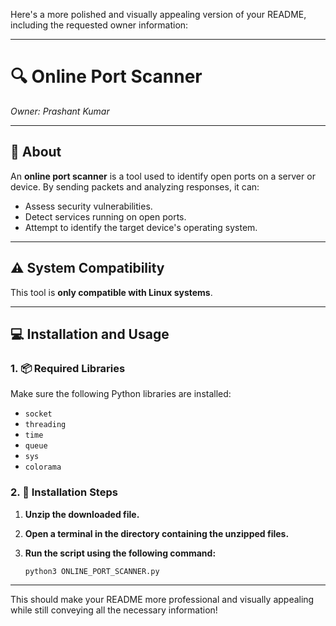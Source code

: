 Here's a more polished and visually appealing version of your README, including the requested owner information:

---

# **🔍 Online Port Scanner**  
*Owner: Prashant Kumar*  

---

## **📖 About**  
An **online port scanner** is a tool used to identify open ports on a server or device. By sending packets and analyzing responses, it can:  
- Assess security vulnerabilities.  
- Detect services running on open ports.  
- Attempt to identify the target device's operating system.  

---

## **⚠️ System Compatibility**  
This tool is **only compatible with Linux systems**.

---

## **💻 Installation and Usage**  

### **1. 📦 Required Libraries**  
Make sure the following Python libraries are installed:  
- `socket`  
- `threading`  
- `time`  
- `queue`  
- `sys`  
- `colorama`  

### **2. 📂 Installation Steps**  
1. **Unzip the downloaded file.**  
2. **Open a terminal in the directory containing the unzipped files.**  
3. **Run the script using the following command:**  

   ```bash
   python3 ONLINE_PORT_SCANNER.py
   ```  

---

This should make your README more professional and visually appealing while still conveying all the necessary information!


